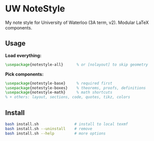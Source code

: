 # UW NoteStyle

My note style for University of Waterloo (3A term, v2). Modular LaTeX components.

## Usage

**Load everything:**
```latex
\usepackage{notestyle-all}      % or [nolayout] to skip geometry
```

**Pick components:**
```latex
\usepackage{notestyle-base}     % required first
\usepackage{notestyle-boxes}    % theorems, proofs, definitions
\usepackage{notestyle-math}     % math shortcuts
% + others: layout, sections, code, quotes, tikz, colors
```

## Install

```sh
bash install.sh                # install to local texmf
bash install.sh --uninstall    # remove
bash install.sh --help         # more options
```
